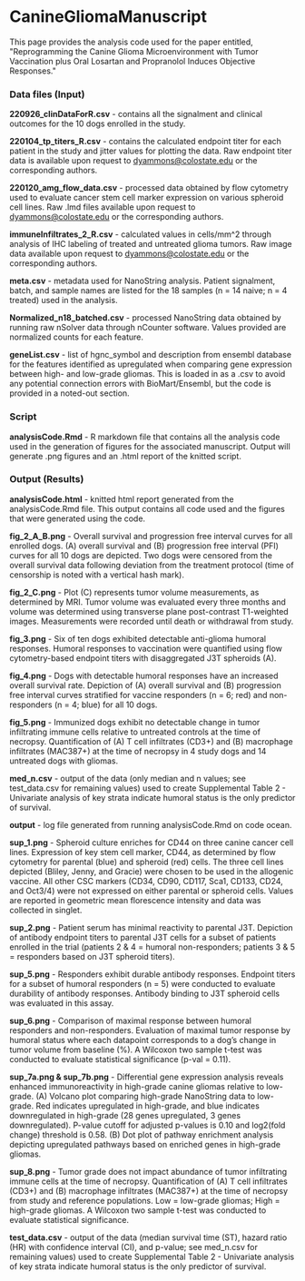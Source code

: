 # CanineGliomaManuscript
This page provides the analysis code used for the paper entitled, "Reprogramming the Canine Glioma Microenvironment with Tumor Vaccination plus Oral Losartan and Propranolol Induces Objective Responses."

### Data files (Input)

__220926_clinDataForR.csv__ - contains all the signalment and clinical outcomes for the 10 dogs enrolled in the study.

__220104_tp_titers_R.csv__ - contains the calculated endpoint titer for each patient in the study and jitter values for plotting the data. Raw endpoint titer data is available upon request to dyammons@colostate.edu or the corresponding authors.

__220120_amg_flow_data.csv__ - processed data obtained by flow cytometry used to evaluate cancer stem cell marker expression on various spheroid cell lines. Raw .lmd files available upon request to dyammons@colostate.edu or the corresponding authors.

__immuneInfiltrates_2_R.csv__ - calculated values in cells/mm^2 through analysis of IHC labeling of treated and untreated glioma tumors. Raw image data available upon request to dyammons@colostate.edu or the corresponding authors.

__meta.csv__ - metadata used for NanoString analysis. Patient signalment, batch, and sample names are listed for the 18 samples (n = 14 naive; n = 4 treated) used in the analysis.

__Normalized_n18_batched.csv__ - processed NanoString data obtained by running raw nSolver data through nCounter software. Values provided are normalized counts for each feature.

__geneList.csv__ - list of hgnc_symbol and description from ensembl database for the features identified as upregulated when comparing gene expression between high- and low-grade gliomas. This is loaded in as a .csv to avoid any potential connection errors with BioMart/Ensembl, but the code is provided in a noted-out section.

### Script

__analysisCode.Rmd__ - R markdown file that contains all the analysis code used in the generation of figures for the associated manuscript. Output will generate .png figures and an .html report of the knitted script.

### Output (Results)

__analysisCode.html__ - knitted html report generated from the analysisCode.Rmd file. This output contains all code used and the figures that were generated using the code.

__fig_2_A_B.png__ - Overall survival and progression free interval curves for all enrolled dogs. (A) overall survival and (B) progression free interval (PFI) curves for all 10 dogs are depicted. Two dogs were censored from the overall survival data following deviation from the treatment protocol (time of censorship is noted with a vertical hash mark). 

__fig_2_C.png__ - Plot (C) represents tumor volume measurements, as determined by MRI. Tumor volume was evaluated every three months and volume was determined using transverse plane post-contrast T1-weighted images. Measurements were recorded until death or withdrawal from study.

__fig_3.png__ - Six of ten dogs exhibited detectable anti-glioma humoral responses. Humoral responses to vaccination were quantified using flow cytometry-based endpoint titers with disaggregated J3T spheroids (A).

__fig_4.png__ - Dogs with detectable humoral responses have an increased overall survival rate. Depiction of (A) overall survival and (B) progression free interval curves stratified for vaccine responders (n = 6; red) and non-responders (n = 4; blue) for all 10 dogs.

__fig_5.png__ - Immunized dogs exhibit no detectable change in tumor infiltrating immune cells relative to untreated controls at the time of necropsy. Quantification of (A) T cell infiltrates (CD3+) and (B) macrophage infiltrates (MAC387+) at the time of necropsy in 4 study dogs and 14 untreated dogs with gliomas.

__med_n.csv__ - output of the data (only median and n values; see test_data.csv for remaining values) used to create Supplemental Table 2 - Univariate analysis of key strata indicate humoral status is the only predictor of survival.

__output__ - log file generated from running analysisCode.Rmd on code ocean.

__sup_1.png__ - Spheroid culture enriches for CD44 on three canine cancer cell lines. Expression of key stem cell marker, CD44, as determined by flow cytometry for parental (blue) and spheroid (red) cells. The three cell lines depicted (Bliley, Jenny, and Gracie) were chosen to be used in the allogenic vaccine. All other CSC markers (CD34, CD90, CD117, Sca1, CD133, CD24, and Oct3/4) were not expressed on either parental or spheroid cells. Values are reported in geometric mean florescence intensity and data was collected in singlet.

__sup_2.png__ - Patient serum has minimal reactivity to parental J3T. Depiction of antibody endpoint titers to parental J3T cells for a subset of patients enrolled in the trial (patients 2 & 4 = humoral non-responders; patients 3 & 5 = responders based on J3T spheroid titers).

__sup_5.png__ - Responders exhibit durable antibody responses. Endpoint titers for a subset of humoral responders (n = 5) were conducted to evaluate durability of antibody responses. Antibody binding to J3T spheroid cells was evaluated in this assay.

__sup_6.png__ - Comparison of maximal response between humoral responders and non-responders. Evaluation of maximal tumor response by humoral status where each datapoint corresponds to a dog’s change in tumor volume from baseline (%). A Wilcoxon two sample t-test was conducted to evaluate statistical significance (p-val = 0.11).

__sup_7a.png & sup_7b.png__ - Differential gene expression analysis reveals enhanced immunoreactivity in high-grade canine gliomas relative to low-grade. (A) Volcano plot comparing high-grade NanoString data to low-grade. Red indicates upregulated in high-grade, and blue indicates downregulated in high-grade (28 genes upregulated, 3 genes downregulated). P-value cutoff for adjusted p-values is 0.10 and log2(fold change) threshold is 0.58. (B) Dot plot of pathway enrichment analysis depicting upregulated pathways based on enriched genes in high-grade gliomas.

__sup_8.png__ - Tumor grade does not impact abundance of tumor infiltrating immune cells at the time of necropsy. Quantification of (A) T cell infiltrates (CD3+) and (B) macrophage infiltrates (MAC387+) at the time of necropsy from study and reference populations. Low = low-grade gliomas; High = high-grade gliomas. A Wilcoxon two sample t-test was conducted to evaluate statistical significance.

__test_data.csv__ - output of the data (median survival time (ST), hazard ratio (HR) with confidence interval (CI), and p-value; see med_n.csv for remaining values) used to create Supplemental Table 2 - Univariate analysis of key strata indicate humoral status is the only predictor of survival.

